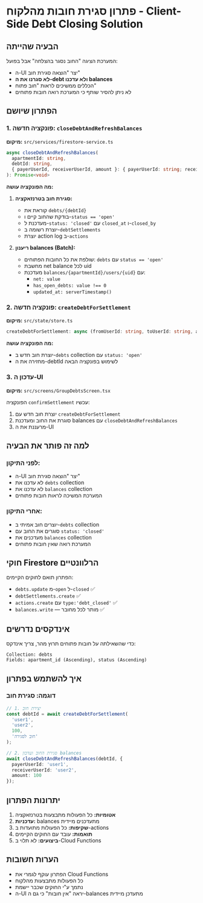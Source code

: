 # פתרון סגירת חובות מהלקוח - Client-Side Debt Closing Solution

## הבעיה שהייתה

המערכת הציגה "החוב נסגר בהצלחה" אבל בפועל:
- ה-UI יצר "הוצאה סגירת חוב" 
- **לא סגרנו את ה-debt ולא עדכנו balances**
- הכללים ממשיכים לראות "חוב פתוח"
- לא ניתן להסיר שותף כי המערכת רואה חובות פתוחים

## הפתרון שיושם

### 1. פונקציה חדשה: `closeDebtAndRefreshBalances`

**מיקום:** `src/services/firestore-service.ts`

```typescript
async closeDebtAndRefreshBalances(
  apartmentId: string,
  debtId: string,
  { payerUserId, receiverUserId, amount }: { payerUserId: string; receiverUserId: string; amount: number; }
): Promise<void>
```

**מה הפונקציה עושה:**
1. **סגירת חוב בטרנזאקציה:**
   - קוראת את `debts/{debtId}`
   - בודקת שהחוב קיים ו-`status == 'open'`
   - מעדכנת ל-`status: 'closed'` עם `closed_at` ו-`closed_by`
   - יוצרת רשומה ב-`debtSettlements`
   - יוצרת action log ב-`actions`

2. **ריענון balances (Batch):**
   - שולפת את כל החובות הפתוחים: `debts` עם `status == 'open'`
   - מחשבת net balance לכל uid
   - מעדכנת `balances/{apartmentId}/users/{uid}` עם:
     - `net: value`
     - `has_open_debts: value !== 0`
     - `updated_at: serverTimestamp()`

### 2. פונקציה חדשה: `createDebtForSettlement`

**מיקום:** `src/state/store.ts`

```typescript
createDebtForSettlement: async (fromUserId: string, toUserId: string, amount: number, description?: string) => Promise<string>
```

**מה הפונקציה עושה:**
- יוצרת חוב חדש ב-`debts` collection עם `status: 'open'`
- מחזירה את ה-debtId לשימוש בפונקציה הבאה

### 3. עדכון ה-UI

**מיקום:** `src/screens/GroupDebtsScreen.tsx`

הפונקציה `confirmSettlement` עכשיו:
1. יוצרת חוב חדש עם `createDebtForSettlement`
2. סוגרת את החוב ומעדכנת balances עם `closeDebtAndRefreshBalances`
3. מרעננת את ה-UI

## למה זה פותר את הבעיה

### לפני התיקון:
- ה-UI יצר "הוצאה סגירת חוב" 
- לא עדכנו את `debts` collection
- לא עדכנו את `balances` collection
- המערכת המשיכה לראות חובות פתוחים

### אחרי התיקון:
- יוצרים חוב אמיתי ב-`debts` collection
- סוגרים את החוב עם `status: 'closed'`
- מעדכנים את `balances` collection
- המערכת רואה שאין חובות פתוחים

## חוקי Firestore הרלוונטיים

הפתרון תואם לחוקים הקיימים:
- `debts.update` מ-`open` ל-`closed` ✅
- `debtSettlements.create` ✅
- `actions.create` עם `type:'debt_closed'` ✅
- `balances.write` — מותר לכל מחובר ✅

## אינדקסים נדרשים

כדי שהשאילתה על חובות פתוחים תרוץ מהר, צריך אינדקס:

```
Collection: debts
Fields: apartment_id (Ascending), status (Ascending)
```

## איך להשתמש בפתרון

### דוגמה: סגירת חוב

```typescript
// 1. יצירת חוב
const debtId = await createDebtForSettlement(
  'user1', 
  'user2', 
  100, 
  'חוב לסגירה'
);

// 2. סגירת החוב ועדכון balances
await closeDebtAndRefreshBalances(debtId, {
  payerUserId: 'user1',
  receiverUserId: 'user2', 
  amount: 100
});
```

## יתרונות הפתרון

1. **אטומיות:** כל הפעולות מתבצעות בטרנזאקציה
2. **עדכניות:** balances מתעדכנים מיידית
3. **שקיפות:** כל הפעולות מתועדות ב-actions
4. **תואמות:** עובד עם החוקים הקיימים
5. **ביצועים:** לא תלוי ב-Cloud Functions

## הערות חשובות

- הפתרון עוקף לגמרי את Cloud Functions
- כל הפעולות מתבצעות מהלקוח
- נתמך ע"י החוקים שכבר יישמת
- ה-UI יראה "אין חובות" כי גם ה-balances מתעדכן מיידית
